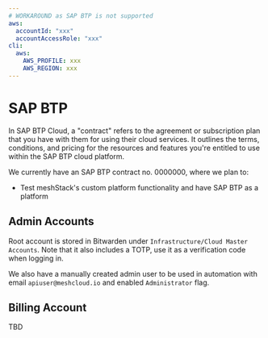```yaml
---
# WORKAROUND as SAP BTP is not supported
aws:
  accountId: "xxx"
  accountAccessRole: "xxx"
cli:
  aws:
    AWS_PROFILE: xxx
    AWS_REGION: xxx
---
```


# SAP BTP

In SAP BTP Cloud, a "contract" refers to the agreement or subscription plan that you have with them for using their cloud services. It outlines the terms, conditions, and pricing for the resources and features you're entitled to use within the SAP BTP cloud platform.

We currently have an SAP BTP contract no. 0000000, where we plan to:

- Test meshStack's custom platform functionality and have SAP BTP as a platform

## Admin Accounts

Root account is stored in Bitwarden under `Infrastructure/Cloud Master Accounts`. Note that it also includes a TOTP, use it as a verification code when logging in.

We also have a manually created admin user to be used in automation with email `apiuser@meshcloud.io` and enabled
`Administrator` flag.

## Billing Account

TBD
